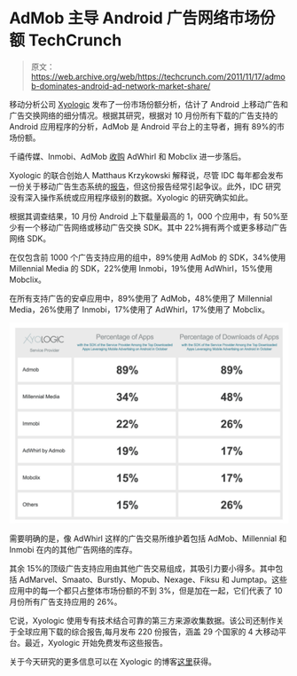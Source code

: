 # AdMob 主导 Android 广告网络市场份额 TechCrunch

> 原文：<https://web.archive.org/web/https://techcrunch.com/2011/11/17/admob-dominates-android-ad-network-market-share/>

移动分析公司 [Xyologic](https://web.archive.org/web/20230204000652/http://www.xyologic.com/) 发布了一份市场份额分析，估计了 Android 上移动广告和广告交换网络的细分情况。根据其研究，根据对 10 月份所有下载的广告支持的 Android 应用程序的分析，AdMob 是 Android 平台上的主导者，拥有 89%的市场份额。

千禧传媒、Inmobi、AdMob [收购](https://web.archive.org/web/20230204000652/https://techcrunch.com/2009/08/27/admob-rumored-to-have-acquired-adwhirl/) AdWhirl 和 Mobclix 进一步落后。

Xyologic 的联合创始人 Matthaus Krzykowski 解释说，尽管 IDC 每年都会发布一份关于移动广告生态系统的[报告](https://web.archive.org/web/20230204000652/http://www.mobilemarketer.com/cms/news/research/8367.html)，但这份报告经常引起争议。此外，IDC 研究没有深入操作系统或应用程序级别的数据。Xyologic 的研究确实如此。

根据其调查结果，10 月份 Android 上下载量最高的 1，000 个应用中，有 50%至少有一个移动广告网络或移动广告交换 SDK。其中 22%拥有两个或更多移动广告网络 SDK。

在仅包含前 1000 个广告支持应用的组中，89%使用 AdMob 的 SDK，34%使用 Millennial Media 的 SDK，22%使用 Inmobi，19%使用 AdWhirl，15%使用 Mobclix。

在所有支持广告的安卓应用中，89%使用了 AdMob，48%使用了 Millennial Media，26%使用了 Inmobi，17%使用了 AdWhirl，17%使用了 Mobclix。

[![](img/c62fffc534a5e80d8282d40e75f8a641.png "Xyologic-Overview-Android-Ad-Networks")](https://web.archive.org/web/20230204000652/https://techcrunch.com/wp-content/uploads/2011/11/xyologic-overview-android-ad-networks.png)

需要明确的是，像 AdWhirl 这样的广告交易所维护着包括 AdMob、Millennial 和 Inmobi 在内的其他广告网络的库存。

其余 15%的顶级广告支持应用由其他广告交易组成，其吸引力要小得多。其中包括 AdMarvel、Smaato、Burstly、Mopub、Nexage、Fiksu 和 Jumptap。这些应用中的每一个都只占整体市场份额的不到 3%，但是加在一起，它们代表了 10 月份所有广告支持应用的 26%。

它说，Xyologic 使用专有技术结合可靠的第三方来源收集数据。该公司还制作关于全球应用下载的综合报告,每月发布 220 份报告，涵盖 29 个国家的 4 大移动平台。最近，Xyologic 开始免费发布这些报告。

关于今天研究的更多信息可以在 Xyologic 的博客[这里](https://web.archive.org/web/20230204000652/http://www.xyologic.com/blog/admob-leads-market-share-of-mobile-ad-networks-on-android)获得。